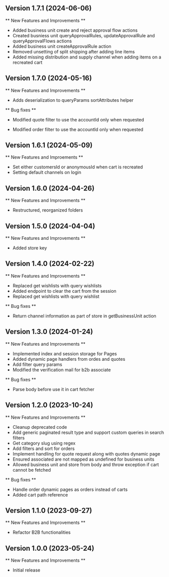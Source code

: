 
## Version 1.7.1 (2024-06-06)

** New Features and Improvements **

* Added business unit create and reject approval flow actions
* Created busniess unit queryApprovalRules, updateApprovalRule and queryApprovalFlows actions
* Added business unit createApprovalRule action
* Removed unsetting of split shipping after adding line items
* Added missing distribution and supply channel when adding items on a recreated cart

## Version 1.7.0 (2024-05-16)

** New Features and Improvements **

- Adds deserialization to queryParams sortAttributes helper

** Bug fixes **

- Modified quote filter to use the accountId only when requested

- Modified order filter to use the accountId only when requested

## Version 1.6.1 (2024-05-09)

** New Features and Improements **

- Set either customersId or anonymousId when cart is recreated
- Setting default channels on login

## Version 1.6.0 (2024-04-26)

** New Features and Improvements **

- Restructured, reorganized folders

## Version 1.5.0 (2024-04-04)

** New Features and Improvements **

- Added store key

## Version 1.4.0 (2024-02-22)

** New Features and Improvements **

- Replaced get wishlists with query wishlists
- Added endpoint to clear the cart from the session 
- Replaced get wishlists with query wishlist

** Bug fixes **

- Return channel information as part of store in getBusinessUnit action

## Version 1.3.0 (2024-01-24)

** New Features and Improvements **

- Implemented index and session storage for Pages
- Added dynamic page handlers from ordes and quotes
- Add filter query params
- Modified the verification mail for b2b associate

** Bug fixes **

- Parse body before use it in cart fetcher

## Version 1.2.0 (2023-10-24)

** New Features and Improvements **

- Cleanup deprecated code
- Add generic paginated result type and support custom queries in search filters
- Get category slug using regex
- Add filters and sort for orders
- Implement handling for quote request along with quotes dynamic page
- Ensured associated are not mapped as undefined for business units
- Allowed business unit and store from body and throw exception if cart cannot be fetched

** Bug fixes **

- Handle order dynamic pages as orders instead of carts
- Added cart path reference

## Version 1.1.0 (2023-09-27)

** New Features and Improvements **

- Refactor B2B functionalities

## Version 1.0.0 (2023-05-24)

** New Features and Improvements **

- Initial release
